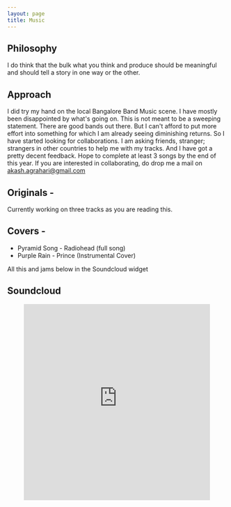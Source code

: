 ```yaml
---
layout: page
title: Music
---
```


## Philosophy
I do think that the bulk what you think and produce should be meaningful and should tell a story in one way or the other.

## Approach
I did try my hand on the local Bangalore Band Music scene. I have mostly been disappointed by what's going on. This is not meant to be a sweeping statement. There are good bands out there. But I can't afford to put more effort into something for which I am already seeing diminishing returns. So I have started looking for collaborations. I am asking friends, stranger; strangers in other countries to help me with my tracks. And I have got a pretty decent feedback. Hope to complete at least 3 songs by the end of this year. If you are interested in collaborating, do drop me a mail on akash.agrahari@gmail.com

## Originals - 
Currently working on three tracks as you are reading this.

## Covers - 
* Pyramid Song - Radiohead (full song)
* Purple Rain - Prince (Instrumental Cover)

All this and jams below in the Soundcloud widget

<!-- <p class="message"> -->
  <!-- I reently bought some recording equipment for my future home-studio. I always wanted to do that. You can find links to my Youtube and SoundCloud profile below and some recordings and performances. As of now you will mostly find my performances from my college. I will upload new material soon.	 -->
<!-- </p> -->
  <!-- Do give them a listen. If you like them you can <a href="https://www.youtube.com/user/classicguy1992?sub_confirmation=1" target="_blank">subscribe on Youtube</a> or <a href="https://soundcloud.com/akash-agrahari" target="_blank">follow me on SoundCloud</a>. -->


<!-- ## Youtube
 -->
<!-- <center><style>.embed-container { position: relative; padding-bottom: 56.25%; height: 0; overflow: hidden; max-width: 100%; } .embed-container iframe, .embed-container object, .embed-container embed { position: absolute; top: 0; left: 0; width: 100%; height: 100%; }</style><div class='embed-container'><iframe src='http://www.youtube.com/embed/lapT4Eq2GlM' frameborder='0' allowfullscreen></iframe></div></center> -->

## Soundcloud

<center><iframe width="85%" height="450" scrolling="no" frameborder="no" src="https://w.soundcloud.com/player/?url=https%3A//api.soundcloud.com/users/19872254&amp;auto_play=false&amp;hide_related=false&amp;show_comments=true&amp;show_user=true&amp;show_reposts=false&amp;visual=true"></iframe></center>
